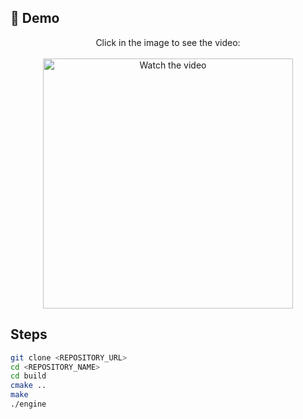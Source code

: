 ## 🎥 Demo

<p align="center">
  Click in the image to see the video:<br><br>
  <a href="https://youtu.be/RXGmr0ELn5M" target="_blank">
    <img src="https://i.imgur.com/v9tAsWX.png" width="400" alt="Watch the video"/>
  </a>
</p>

## Steps

```bash
git clone <REPOSITORY_URL>
cd <REPOSITORY_NAME>
cd build
cmake ..
make
./engine
